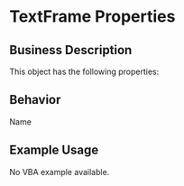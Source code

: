 # TextFrame Properties

## Business Description
This object has the following properties:

## Behavior
Name

## Example Usage
No VBA example available.